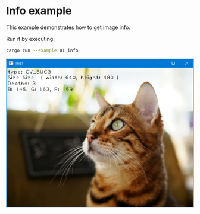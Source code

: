 # Info example

This example demonstrates how to get image info.

Run it by executing:

```bash
cargo run --example 01_info
```

![screenshot](screenshot.png)
